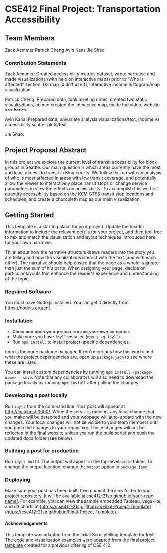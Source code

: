 # CSE412 Final Project: Transportation Accessibility

## Team Members

Zack Aemmer
Patrick Cheng
Avin Kana
Jie Shao

### Contribution Statements

Zack Aemmer: Created accessibility metrics dataset, wrote narrative and made visualizations (with help on interactive maps) prior to "Who is affected" section, D3 map (didn't use it), interactive income histogram/map visualization

Patrick Cheng: Prepared data, took meeting notes, created two static visualizations, helped created the interactive map, made the video, website aesthetics.

Avin Kana: Prepared data, univariate analysis visualizations/text, income vs accessibility scatter plots/text

Jie Shao:

## Project Proposal Abstract

In this project we explore the current level of transit accessibility for block groups in Seattle. Our main question is which areas currently have the most, and least access to transit in King county. We follow this up with an analysis of who is most affected in areas with low transit coverage, and potentially allow the viewer to interactively place transit stops or change service parameters to view the effects on accessibility. To accomplish this we first quantify accessibility based on the KCM GTFS transit stop locations and schedules, and create a choropleth map as our main visualization.

## Getting Started

This template is a starting place for your project. Update the header information to include the relevant details for your project, and then feel free to mix and match the visualization and layout techniques introduced here for your own narrative.

Think about how the narrative structure draws readers into the story you are telling and how the visualizations interact with the text (and with each other). The narrative should help ensure that the page as a whole is greater than just the sum of it's parts. When designing your page, decide on particular layouts that enhance the reader's experience and understanding of the topic.

### Required Software

You must have Node.js installed. You can get it directly from https://nodejs.org/en/.

### Installation

- Clone and open your project repo on your own computer.
- Make sure you have `idyll` installed (`npm i -g idyll`).
- Run `npm install` to install project-specific dependencies.

npm is the node package manager. If you're curious how this works and what the project dependencies are, open up `package.json` to see where these are listed.

You can install custom dependencies by running `npm install <package-name> --save`. Note that any collaborators will also need to download the package locally by running `npm install` after pulling the changes.

### Developing a post locally

Run `idyll` from the command line. Your post will appear at [http://localhost:3000/](http://localhost:3000/). When the server is running, any local change that you make will be deteched and your webpage will auto-update with the new changes. Your local changes will not be visible to your team members until you push the changes to your repository. These changes will not be reflected in the final website unless you run the build script and push the updated docs folder (see below).

### Building a post for production

Run `idyll build`. The output will appear in the top-level `build` folder. To change the output location, change the `output` option in `package.json`.

### Deploying

Make sure your post has been built, then commit the `docs` folder to your project repository. It will be available at [cse412-21sp.github.io/your-repo-name/](). For example, you can view the sample embedded Tableau, vega-lite, and d3 charts at [https://cse412-21sp.github.io/Final-Project-Template](https://cse412-21sp.github.io/Final-Project-Template).

#### Acknowledgements

This template was adapted from the initial Scrollytelling template for Idyll. The code and visualization examples were adapted from the [final project template](https://github.com/cse412-21w/project-demo) created for a previous offering of CSE 412.
